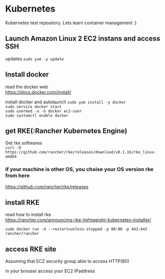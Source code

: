 # Kubernetes
Kubernetes test repository.
Lets learn container management :)



## Launch Amazon Linux 2 EC2 instans and access SSH
updates
```sudo yum -y update```

## Install docker
read the docker web  
https://docs.docker.com/install/  

install docker and autolaunch
```sudo yum install -y docker```  
```sudo service docker start```  
```sudo usermod -a -G docker ec2-user```  
```sudo systemctl enable docker```


## get RKE(:Rancher Kubernetes Engine)  

Get rke softwares  
```curl -O https://github.com/rancher/rke/releases/download/v0.1.16/rke_linux-amd64```

### if your machine is other OS, you choise your OS version rke from here
https://github.com/rancher/rke/releases

## install RKE
read how to install rke  
https://rancher.com/announcing-rke-lightweight-kubernetes-installer/  

```sudo docker run -d --restart=unless-stopped -p 80:80 -p 443:443 rancher/rancher```

## access RKE site
Assuming that EC2 security group able to access HTTP(80)

in your brouser
access your EC2 IPaddress


